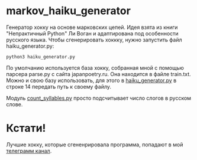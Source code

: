 # markov_haiku_generator
Генератор хокку на основе марковских цепей.
Идея взята из книги "Непрактичный Python" Ли Воган и адаптирована под особенности русского языка.
Чтобы сгенерировать хоккку, нужно запустить файл haiku_generator.py:
```
python3 haiku_generator.py
```
По умолчанию используется база хокку, собранная мной с помощью парсера parse.py с сайта japanpoetry.ru. Она находится в файле train.txt.
Можно и свою базу использовать, для этого в [haiku_generator.py](https://github.com/marydrobotun/markov_haiku_generator/blob/main/haiku_generator.py) в строке 14 передать путь к своему файлу.

Модуль [count_syllables.py](https://github.com/marydrobotun/markov_haiku_generator/blob/main/count_syllables.py) просто подсчитывает число слогов в русском слове.


# Кстати!
Лучшие хокку, которые сгененрировала программа, попадают в мой [телеграмм канал](https://t.me/cyberhaiku).
